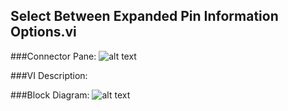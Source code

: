 ## **Select Between Expanded Pin Information Options.vi**
###Connector Pane:
![alt text](/images/Instrument%20Control/TSM%20Pin%20Abstraction/Select%20Between%20Expanded%20Pin%20Information%20Options.vic.png "Select Between Expanded Pin Information Options.vi connector pane")

###VI Description:


###Block Diagram:
![alt text](/images/Instrument%20Control/TSM%20Pin%20Abstraction/Select%20Between%20Expanded%20Pin%20Information%20Options.vid.png "Select Between Expanded Pin Information Options.vi block diagram")
